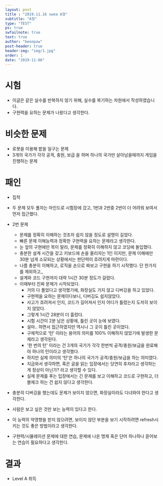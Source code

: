 ```yaml
---
layout: post
title : "2019.11.16 swea A형"
subtitle: "A형"
type: "TEST"
ps: true
swfailnote: true
text: true
author: "beenpow"
post-header: true
header-img: "img/1.jpg"
order: 1
date: "2019-11-06"
---
```


# 시험
- 이글은 같은 실수를 반복하지 않기 위해, 실수를 복기하는 차원에서 작성하였습니다.
- 구현력을 요하는 문제가 나왔다고 생각한다.

# 비슷한 문제

- 로봇을 이용해 밭을 일구는 문제
- 3개의 국가가 각각 공격, 충원, 보급 을 하며 하나의 국가만 살아남을때까지 게임을 진행하는 문제

# 패인

- 집착
- 두 문제 모두 풀자는 마인드로 시험장에 갔고, 1번과 2번중 2번이 더 어려워 보여서 먼저 접근했다.
- 2번 문제
    - 문제를 정확히 이해하는 것조차 쉽지 않을 정도로 설명이 길었다.
    - 빠른 문제 이해능력과 정확한 구현력을 요하는 문제라고 생각한다.
    - 눈 앞의 구현에만 목이 말라, 문제를 정확히 이해하지 않고 코딩에 돌입했다.
    - 충분한 설계 시간을 갖고 키보드에 손을 올리자는 1인 이지만, 문제 이해에만 30분 넘게 소모되는
      상황에서는 판단력이 흐려지게 마련이다.
    - 나름 충분히 이해하고, 로직을 손으로 짜보고 구현을 하기 시작했다. 단 한가지를 제외하고,,
    - 설계와 코드 구현까지 대략 1시간 30분 정도가 걸렸다.
    - 이때부터 진짜 문제가 시작되었다.
        - 거의 다 풀었다고 생각했기에, 화장실도 가지 않고 디버깅을 하고 있었다.
        - 구현력을 요하는 문제이다보니, 디버깅도 쉽지않았다.
        - 사고가 흐려져서 인지, 코드가 길어져서 인지 어디가 틀렸는지 도저히 보이지 않았다.
        - 그렇게 1시간 28분이 더 흘렀다.
        - 시험 시간이 2분 남은 상황에, 틀린 곳이 눈에 보였다.
        - 설마.. 하면서 접근하였지만 역시나 그 곳이 틀린 곳이었다.
        - 구체적으로 '턴' 이라는 용어의 의미를 100% 이해하지 않았기에 발생한 문제라고 생각된다.
        - '한 번의 턴' 이라는 건 3개의 국가가 각각 한번씩 공격/충원/보급을 완료해야 하나의 턴이라고
          생각했다.
        - 하지만 실제 의미의 '턴'은 하나의 국가가 공격/충원/보급을 하는 의미였다.
        - 지금와서 생각하면, 혹은 글을 읽는 입장에서는 당연히 후자라고 생각하는게 정상이 아닌가?
          라고 생각할 수 있다.
        - 실제 문제를 푸는 입장에서는 긴 문제를 보고 이해하고 코드로 구현하고, 더블체크 하는 건 쉽지
          않다고 생각한다.

- 충분히 디버깅을 했는데도 문제가 보이지 않으면, 화장실이라도 다녀와야 한다고 생각한다.
- 사람은 보고 싶은 것만 보는 능력이 있다고 한다.
- 이 능력의 악영향을 받지 않으려면, 보이지 않던 부분을 보기 시작하려면 refresh시키는 것도 좋은
  방법이라고 생각한다.
- 구현력/시뮬레이션 문제에 대한 연습, 문제에 나온 명제 혹은 단어 하나하나 뜯어보는 연습이 필요하다고
  생각한다.

# 결과
- Level A 취득
